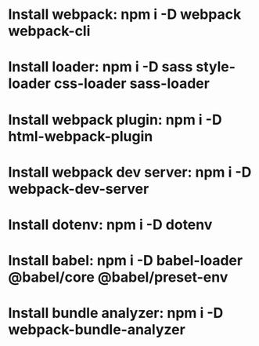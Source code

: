 # Install webpack: npm i -D webpack webpack-cli
# Install loader: npm i -D sass style-loader css-loader sass-loader
# Install webpack plugin: npm i -D html-webpack-plugin
# Install webpack dev server: npm i -D webpack-dev-server
# Install dotenv: npm i -D dotenv
# Install babel: npm i -D babel-loader @babel/core @babel/preset-env
# Install bundle analyzer: npm i -D webpack-bundle-analyzer
